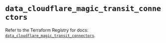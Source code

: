 # `data_cloudflare_magic_transit_connectors`

Refer to the Terraform Registry for docs: [`data_cloudflare_magic_transit_connectors`](https://registry.terraform.io/providers/cloudflare/cloudflare/5.3.0/docs/data-sources/magic_transit_connectors).
